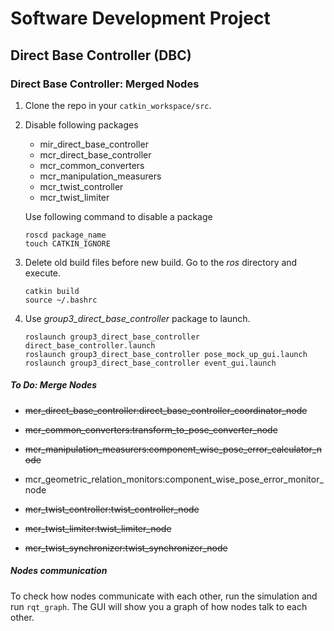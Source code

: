 # Software Development Project
## Direct Base Controller (DBC)

### Direct Base Controller: Merged Nodes

1. Clone the repo in your `catkin_workspace/src`.
2.  Disable following packages
	* mir_direct_base_controller
	* mcr_direct_base_controller
	* mcr_common_converters
	* mcr_manipulation_measurers
	* mcr_twist_controller
	* mcr_twist_limiter

	Use following command to disable a package
	```
	roscd package_name
	touch CATKIN_IGNORE
	```
3.  Delete old build files before new build. Go to the *ros*  directory and execute.
	```
	catkin build
	source ~/.bashrc
	```
4.  Use *group3_direct_base_controller* package to launch.
	```
	roslaunch group3_direct_base_controller direct_base_controller.launch
	roslaunch group3_direct_base_controller pose_mock_up_gui.launch
	roslaunch group3_direct_base_controller event_gui.launch
	```

##### To Do: Merge Nodes

+ ~~mcr_direct_base_controller:direct_base_controller_coordinator_node~~
+ ~~mcr_common_converters:transform_to_pose_converter_node~~
+ ~~mcr_manipulation_measurers:component_wise_pose_error_calculator_node~~

+ mcr_geometric_relation_monitors:component_wise_pose_error_monitor_node
+ ~~mcr_twist_controller:twist_controller_node~~
+ ~~mcr_twist_limiter:twist_limiter_node~~
+ ~~mcr_twist_synchronizer:twist_synchronizer_node~~

##### Nodes communication
To check how nodes communicate with each other, run the simulation and run `rqt_graph`.
The GUI will show you a graph of how nodes talk to each other.
